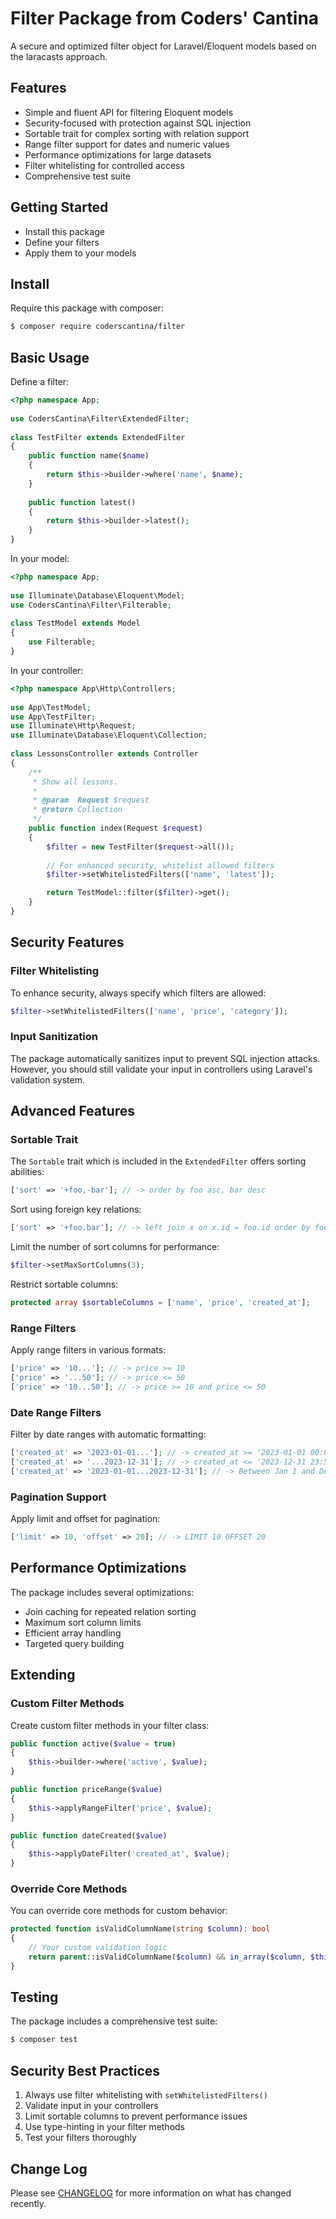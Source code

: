 # Filter Package from Coders' Cantina

A secure and optimized filter object for Laravel/Eloquent models based on the laracasts approach.

## Features

- Simple and fluent API for filtering Eloquent models
- Security-focused with protection against SQL injection
- Sortable trait for complex sorting with relation support
- Range filter support for dates and numeric values
- Performance optimizations for large datasets
- Filter whitelisting for controlled access
- Comprehensive test suite

## Getting Started

* Install this package
* Define your filters
* Apply them to your models

## Install

Require this package with composer:

```bash
$ composer require coderscantina/filter
```

## Basic Usage

Define a filter:

```php
<?php namespace App;
 
use CodersCantina\Filter\ExtendedFilter;
 
class TestFilter extends ExtendedFilter
{
    public function name($name)
    {
        return $this->builder->where('name', $name);        
    }
    
    public function latest()
    {
        return $this->builder->latest();        
    }
}
```

In your model:

```php
<?php namespace App;
 
use Illuminate\Database\Eloquent\Model;
use CodersCantina\Filter\Filterable;
 
class TestModel extends Model
{
    use Filterable;
}
```

In your controller:

```php
<?php namespace App\Http\Controllers;
 
use App\TestModel;
use App\TestFilter;
use Illuminate\Http\Request;
use Illuminate\Database\Eloquent\Collection;
 
class LessonsController extends Controller
{
    /**
     * Show all lessons.
     *
     * @param  Request $request
     * @return Collection
     */
    public function index(Request $request)
    {
        $filter = new TestFilter($request->all());
        
        // For enhanced security, whitelist allowed filters
        $filter->setWhitelistedFilters(['name', 'latest']);

        return TestModel::filter($filter)->get();
    }
}
```

## Security Features

### Filter Whitelisting

To enhance security, always specify which filters are allowed:

```php
$filter->setWhitelistedFilters(['name', 'price', 'category']);
```

### Input Sanitization

The package automatically sanitizes input to prevent SQL injection attacks. However, you should still validate your input in controllers using Laravel's validation system.

## Advanced Features

### Sortable Trait

The `Sortable` trait which is included in the `ExtendedFilter` offers sorting abilities:

```php
['sort' => '+foo,-bar']; // -> order by foo asc, bar desc
```

Sort using foreign key relations:

```php
['sort' => '+foo.bar']; // -> left join x on x.id = foo.id order by foo.bar asc
```

Limit the number of sort columns for performance:

```php
$filter->setMaxSortColumns(3);
```

Restrict sortable columns:

```php
protected array $sortableColumns = ['name', 'price', 'created_at'];
```

### Range Filters

Apply range filters in various formats:

```php
['price' => '10...']; // -> price >= 10
['price' => '...50']; // -> price <= 50
['price' => '10...50']; // -> price >= 10 and price <= 50
```

### Date Range Filters

Filter by date ranges with automatic formatting:

```php
['created_at' => '2023-01-01...']; // -> created_at >= '2023-01-01 00:00:00'
['created_at' => '...2023-12-31']; // -> created_at <= '2023-12-31 23:59:59'
['created_at' => '2023-01-01...2023-12-31']; // -> Between Jan 1 and Dec 31, 2023
```

### Pagination Support

Apply limit and offset for pagination:

```php
['limit' => 10, 'offset' => 20]; // -> LIMIT 10 OFFSET 20
```

## Performance Optimizations

The package includes several optimizations:

- Join caching for repeated relation sorting
- Maximum sort column limits
- Efficient array handling
- Targeted query building

## Extending

### Custom Filter Methods

Create custom filter methods in your filter class:

```php
public function active($value = true)
{
    $this->builder->where('active', $value);
}

public function priceRange($value)
{
    $this->applyRangeFilter('price', $value);
}

public function dateCreated($value)
{
    $this->applyDateFilter('created_at', $value);
}
```

### Override Core Methods

You can override core methods for custom behavior:

```php
protected function isValidColumnName(string $column): bool
{
    // Your custom validation logic
    return parent::isValidColumnName($column) && in_array($column, $this->allowedColumns);
}
```

## Testing

The package includes a comprehensive test suite:

```bash
$ composer test
```

## Security Best Practices

1. Always use filter whitelisting with `setWhitelistedFilters()`
2. Validate input in your controllers
3. Limit sortable columns to prevent performance issues
4. Use type-hinting in your filter methods
5. Test your filters thoroughly

## Change Log

Please see [CHANGELOG](CHANGELOG.md) for more information on what has changed recently.
